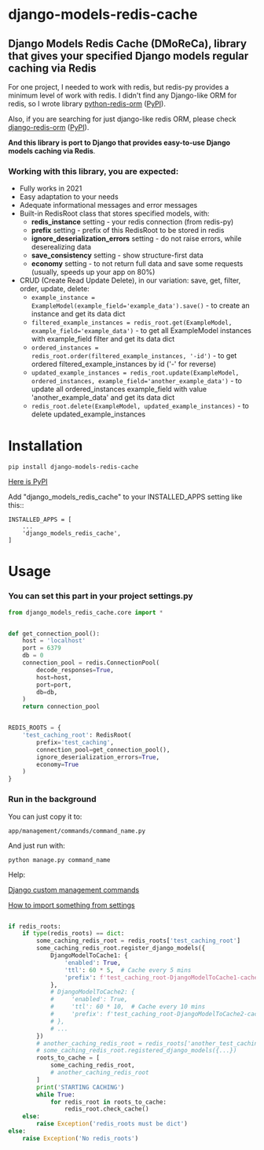 # django-models-redis-cache

## **Django Models Redis Cache (DMoReCa), library that gives your specified Django models regular caching via Redis**

For one project, I needed to work with redis, but redis-py provides a minimum level of work with redis. I didn't find any Django-like ORM for redis, so I wrote library [python-redis-orm](https://github.com/gh0st-work/python_redis_orm/) ([PyPI](https://pypi.org/project/python-redis-orm/)).

Also, if you are searching for just django-like redis ORM, please check [django-redis-orm](https://github.com/gh0st-work/django_redis_orm/) ([PyPI](https://pypi.org/project/django-redis-orm/)).

**And this library is port to Django that provides easy-to-use Django models caching via Redis**.

### Working with this library, you are expected:

- Fully works in 2021
- Easy adaptation to your needs
- Adequate informational messages and error messages
- Built-in RedisRoot class that stores specified models, with:
    - **redis_instance** setting - your redis connection (from redis-py)
    - **prefix** setting - prefix of this RedisRoot to be stored in redis
    - **ignore_deserialization_errors** setting - do not raise errors, while deserealizing data
    - **save_consistency** setting - show structure-first data
    - **economy** setting - to not return full data and save some requests (usually, speeds up your app on 80%)
- CRUD (Create Read Update Delete), in our variation: save, get, filter, order, update, delete:
    - `example_instance = ExampleModel(example_field='example_data').save()` - to create an instance and get its data dict
    - `filtered_example_instances = redis_root.get(ExampleModel, example_field='example_data')` - to get all ExampleModel instances with example_field filter and get its data dict
    - `ordered_instances = redis_root.order(filtered_example_instances, '-id')` - to get ordered filtered_example_instances by id ('-' for reverse)
    - `updated_example_instances = redis_root.update(ExampleModel, ordered_instances, example_field='another_example_data')` - to update all ordered_instances example_field with value 'another_example_data' and get its data dict
    - `redis_root.delete(ExampleModel, updated_example_instances)` - to delete updated_example_instances


# Installation
`pip install django-models-redis-cache`

[Here is PyPI](https://pypi.org/project/django-models-redis-cache/)

Add "django_models_redis_cache" to your INSTALLED_APPS setting like this::

    INSTALLED_APPS = [
        ...
        'django_models_redis_cache',
    ]

# Usage

### You can set this part in your project settings.py

```python
from django_models_redis_cache.core import *


def get_connection_pool():
    host = 'localhost'
    port = 6379
    db = 0
    connection_pool = redis.ConnectionPool(
        decode_responses=True,
        host=host,
        port=port,
        db=db,
    )
    return connection_pool


REDIS_ROOTS = {
    'test_caching_root': RedisRoot(
        prefix='test_caching',
        connection_pool=get_connection_pool(),
        ignore_deserialization_errors=True,
        economy=True
    )
}

```

### Run in the background

You can just copy it to:

`app/management/commands/command_name.py`
    
And just run with:

`python manage.py command_name`
    
Help:

[Django custom management commands](https://docs.djangoproject.com/en/3.2/howto/custom-management-commands/)
    
[How to import something from settings](https://stackoverflow.com/a/14617309)

```python

if redis_roots:
    if type(redis_roots) == dict:
        some_caching_redis_root = redis_roots['test_caching_root']
        some_caching_redis_root.register_django_models({
            DjangoModelToCache1: {
                'enabled': True,
                'ttl': 60 * 5,  # Cache every 5 mins
                'prefix': f'test_caching_root-DjangoModelToCache1-cache', # please make it unique
            },
            # DjangoModelToCache2: {
            #     'enabled': True,
            #     'ttl': 60 * 10,  # Cache every 10 mins
            #     'prefix': f'test_caching_root-DjangoModelToCache2-cache', # please make it unique
            # },
            # ...
        })
        # another_caching_redis_root = redis_roots['another_test_caching_root']
        # some_caching_redis_root.registered_django_models({...})
        roots_to_cache = [
            some_caching_redis_root,
            # another_caching_redis_root
        ]
        print('STARTING CACHING')
        while True:
            for redis_root in roots_to_cache:
                redis_root.check_cache()
    else:
        raise Exception('redis_roots must be dict')
else:
    raise Exception('No redis_roots')

```

